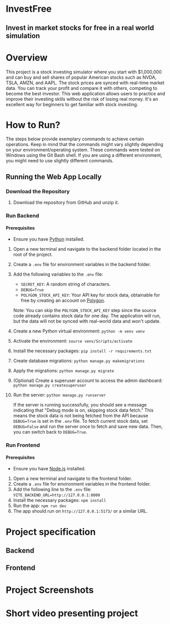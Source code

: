 # InvestFree

## Invest in market stocks for free in a real world simulation

# Overview

This project is a stock investing simulator where you start with $1,000,000 and can buy and sell shares of popular American stocks such as NVDA, TSLA, AMZN, and AAPL. The stock prices are synced with real-time market data. You can track your profit and compare it with others, competing to become the best investor. This web application allows users to practice and improve their investing skills without the risk of losing real money. It's an excellent way for beginners to get familiar with stock investing.

# How to Run?

The steps below provide exemplary commands to achieve certain operations. Keep in mind that the commands might vary slightly depending on your environment/operating system. These commands were tested on Windows using the Git Bash shell. If you are using a different environment, you might need to use slightly different commands.

## Running the Web App Locally

### Download the Repository

1. Download the repository from GitHub and unzip it.

### Run Backend

#### Prerequisites

- Ensure you have [Python](https://www.python.org/) installed.

1. Open a new terminal and navigate to the backend folder located in the root of the project.
2. Create a `.env` file for environment variables in the backend folder.
3. Add the following variables to the `.env` file:

   - `SECRET_KEY`: A random string of characters.
   - `DEBUG=True`
   - `POLYGON_STOCK_API_KEY`: Your API key for stock data, obtainable for free by creating an account on [Polygon](https://polygon.io/).

   Note: You can skip the `POLYGON_STOCK_API_KEY` step since the source code already contains stock data for one day. The application will run, but the data will not be synced with real-world data and won't update.

4. Create a new Python virtual environment: `python -m venv venv`
5. Activate the environment: `source venv/Scripts/activate`
6. Install the necessary packages: `pip install -r requirements.txt`
7. Create database migrations: `python manage.py makemigrations`
8. Apply the migrations: `python manage.py migrate`
9. (Optional) Create a superuser account to access the admin dashboard: `python manage.py createsuperuser`
10. Run the server: `python manage.py runserver`

    If the server is running successfully, you should see a message indicating that "Debug mode is on, skipping stock data fetch." This means the stock data is not being fetched from the API because `DEBUG=True` is set in the `.env` file. To fetch current stock data, set `DEBUG=False` and run the server once to fetch and save new data. Then, you can switch back to `DEBUG=True`.

### Run Frontend

#### Prerequisites

- Ensure you have [Node.js](https://nodejs.org/en) installed.

1. Open a new terminal and navigate to the frontend folder.
2. Create a `.env` file for environment variables in the frontend folder.
3. Add the following line to the `.env` file: `VITE_BACKEND_URL=http://127.0.0.1:8000`
4. Install the necessary packages: `npm install`
5. Run the app: `npm run dev`
6. The app should run on `http://127.0.0.1:5173/` or a similar URL.

# Project specification

## Backend

## Frontend

# Project Screenshots

# Short video presenting project

